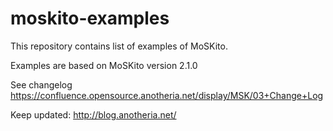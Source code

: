 moskito-examples
================

This repository contains list of examples of MoSKito.

Examples are based on MoSKito version 2.1.0

See changelog https://confluence.opensource.anotheria.net/display/MSK/03+Change+Log

Keep updated: http://blog.anotheria.net/
